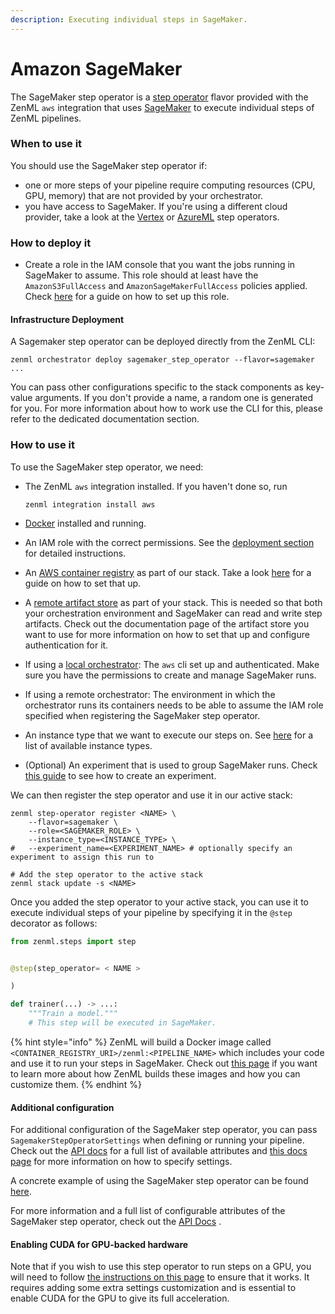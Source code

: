 ```yaml
---
description: Executing individual steps in SageMaker.
---
```


# Amazon SageMaker

The SageMaker step operator is a [step operator](step-operators.md) flavor provided with the ZenML `aws` integration
that uses [SageMaker](https://aws.amazon.com/sagemaker/) to execute individual steps of ZenML pipelines.

### When to use it

You should use the SageMaker step operator if:

* one or more steps of your pipeline require computing resources (CPU, GPU, memory) that are not provided by your
  orchestrator.
* you have access to SageMaker. If you're using a different cloud provider, take a look at the [Vertex](vertex.md)
  or [AzureML](azureml.md) step operators.

### How to deploy it

* Create a role in the IAM console that you want the jobs running in SageMaker to assume. This role should at least have
  the `AmazonS3FullAccess` and `AmazonSageMakerFullAccess` policies applied.
  Check [here](https://docs.aws.amazon.com/sagemaker/latest/dg/sagemaker-roles.html#sagemaker-roles-create-execution-role)
  for a guide on how to set up this role.

#### Infrastructure Deployment

A Sagemaker step operator can be deployed directly from the ZenML CLI:

```shell
zenml orchestrator deploy sagemaker_step_operator --flavor=sagemaker ...
```

You can pass other configurations specific to the stack components as key-value arguments. If you don't provide a name,
a random one is generated for you. For more information about how to work use the CLI for this, please refer to the
dedicated documentation section.

### How to use it

To use the SageMaker step operator, we need:

* The ZenML `aws` integration installed. If you haven't done so, run

  ```shell
  zenml integration install aws
  ```
* [Docker](https://www.docker.com) installed and running.
* An IAM role with the correct permissions. See the [deployment section](sagemaker.md#how-to-deploy-it) for detailed
  instructions.
* An [AWS container registry](../container-registries/aws.md) as part of our stack. Take a
  look [here](../container-registries/aws.md#how-to-deploy-it) for a guide on how to set that up.
* A [remote artifact store](../artifact-stores/artifact-stores.md) as part of your stack. This is needed so that both
  your orchestration environment and SageMaker can read and write step artifacts. Check out the documentation page of
  the artifact store you want to use for more information on how to set that up and configure authentication for it.
* If using a [local orchestrator](../orchestrators/local.md): The `aws` cli set up and authenticated. Make sure you have
  the permissions to create and manage SageMaker runs.
* If using a remote orchestrator: The environment in which the orchestrator runs its containers needs to be able to
  assume the IAM role specified when registering the SageMaker step operator.
* An instance type that we want to execute our steps on.
  See [here](https://docs.aws.amazon.com/sagemaker/latest/dg/notebooks-available-instance-types.html) for a list of
  available instance types.
* (Optional) An experiment that is used to group SageMaker runs.
  Check [this guide](https://docs.aws.amazon.com/sagemaker/latest/dg/experiments-create.html) to see how to create an
  experiment.

We can then register the step operator and use it in our active stack:

```shell
zenml step-operator register <NAME> \
    --flavor=sagemaker \
    --role=<SAGEMAKER_ROLE> \
    --instance_type=<INSTANCE_TYPE> \
#   --experiment_name=<EXPERIMENT_NAME> # optionally specify an experiment to assign this run to

# Add the step operator to the active stack
zenml stack update -s <NAME>
```

Once you added the step operator to your active stack, you can use it to execute individual steps of your pipeline by
specifying it in the `@step` decorator as follows:

```python
from zenml.steps import step


@step(step_operator= < NAME >

)

def trainer(...) -> ...:
    """Train a model."""
    # This step will be executed in SageMaker.
```

{% hint style="info" %}
ZenML will build a Docker image called `<CONTAINER_REGISTRY_URI>/zenml:<PIPELINE_NAME>` which includes your code and use
it to run your steps in SageMaker. Check
out [this page](/docs/book/user-guide/advanced-guide/containerize-your-pipeline.md) if you want to learn
more about how ZenML builds these images and how you can customize them.
{% endhint %}

#### Additional configuration

For additional configuration of the SageMaker step operator, you can pass `SagemakerStepOperatorSettings` when defining
or running your pipeline. Check out
the [API docs](https://apidocs.zenml.io/latest/integration\_code\_docs/integrations-aws/#zenml.integrations.aws.flavors.sagemaker\_step\_operator\_flavor.SagemakerStepOperatorSettings)
for a full list of available attributes and [this docs page](/docs/book/user-guide/advanced-guide/configure-steps-pipelines.md) for
more information on how to specify settings.

A concrete example of using the SageMaker step operator can be
found [here](https://github.com/zenml-io/zenml/tree/main/examples/step\_operator\_remote\_training).

For more information and a full list of configurable attributes of the SageMaker step operator, check out
the [API Docs](https://apidocs.zenml.io/latest/integration\_code\_docs/integrations-aws/#zenml.integrations.aws.step\_operators.sagemaker\_step\_operator.SagemakerStepOperator)
.

#### Enabling CUDA for GPU-backed hardware

Note that if you wish to use this step operator to run steps on a GPU, you will need to
follow [the instructions on this page](/docs/book/user-guide/advanced-guide/scale-compute-to-the-cloud.md) to ensure that it
works. It requires adding some extra settings customization and is essential to enable CUDA for the GPU to give its full
acceleration.
